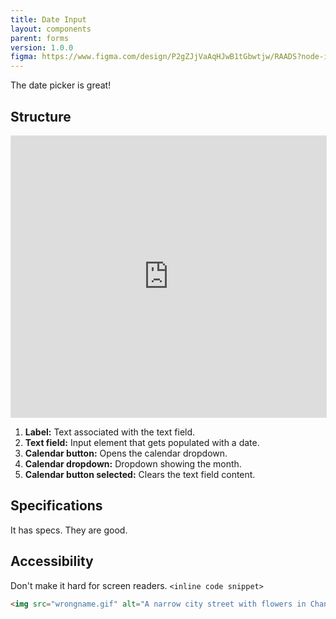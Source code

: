 ```yaml
---
title: Date Input
layout: components
parent: forms
version: 1.0.0
figma: https://www.figma.com/design/P2gZJjVaAqHJwB1tGbwtjw/RAADS?node-id=5178-8295&t=DaQuC2pMFYEZZcOO-1
---
```


The date picker is great!

## Structure

<iframe style="border: 1px solid rgba(0, 0, 0, 0.1);" width="100%" height="450" src="https://www.figma.com/embed?embed_host=share&url=https%3A%2F%2Fwww.figma.com%2Fproto%2FpC6ZhE3ixUPT7MbTPPaVc0%2FRAADS-visual-examples%3Fnode-id%3D1-65%26t%3DFprFJtU0BJbww0zq-1%26scaling%3Dmin-zoom%26page-id%3D0%253A1&hide-ui=1" allowfullscreen></iframe>

1. **Label:** Text associated with the text field.
1. **Text field:** Input element that gets populated with a date.
1. **Calendar button:** Opens the calendar dropdown.
1. **Calendar dropdown:** Dropdown showing the month.
1. **Calendar button selected:** Clears the text field content.

## Specifications

It has specs. They are good.


## Accessibility

Don't make it hard for screen readers. `<inline code snippet>`

```html
<img src="wrongname.gif" alt="A narrow city street with flowers in Chania">
```

